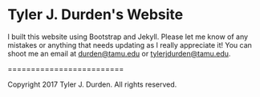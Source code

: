 Tyler J. Durden's Website
=========================

I built this website using Bootstrap and Jekyll. Please let me know of any mistakes or anything that needs updating as I really appreciate it! You can shoot me an email at durden@tamu.edu or tylerjdurden@tamu.edu.

=========================

Copyright 2017 Tyler J. Durden. All rights reserved.
